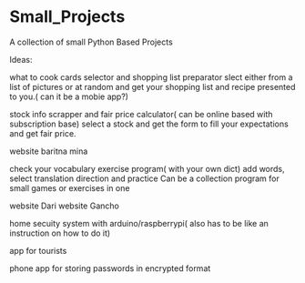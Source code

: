 # Small_Projects
A collection of small Python Based Projects


Ideas:

what to cook cards selector and shopping list preparator
slect either from a list of pictures or at random and get your shopping list and recipe presented to you.( can it be a mobie app?)

stock info scrapper and fair price calculator( can be online based with subscription base)
select a stock and get the form to fill your expectations and get fair price.

website baritna mina

check your vocabulary exercise program( with your own dict)
add words, select translation direction and practice
Can be a collection program for small games or exercises in one

website Dari
website Gancho

home secuity system with arduino/raspberrypi( also has to be like an instruction on how to do it)

app for tourists

phone app for storing passwords in encrypted format 

